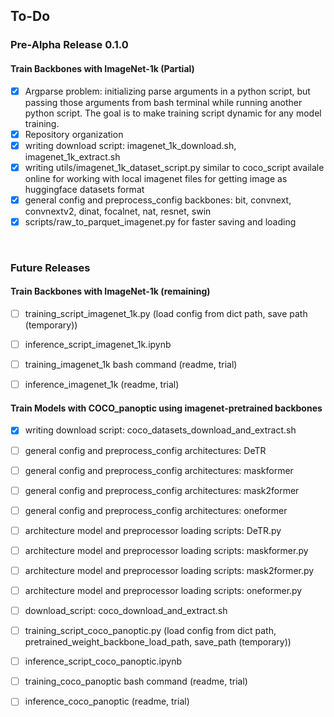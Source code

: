 ## To-Do

### Pre-Alpha Release 0.1.0

#### Train Backbones with ImageNet-1k (Partial)

- [x] Argparse problem: initializing parse arguments in a python script, but passing those arguments from bash terminal while running another python script. The goal is to make training script dynamic for any model training.
- [x] Repository organization
- [x] writing download script: imagenet_1k_download.sh, imagenet_1k_extract.sh
- [x] writing utils/imagenet_1k_dataset_script.py similar to coco_script availale online for working with local imagenet files for getting image as huggingface datasets format
- [x] general config and preprocess_config backbones: bit, convnext, convnextv2, dinat, focalnet, nat, resnet, swin
- [x] scripts/raw_to_parquet_imagenet.py for faster saving and loading

<br>

### Future Releases

#### Train Backbones with ImageNet-1k (remaining)

- [ ] training_script_imagenet_1k.py (load config from dict path, save path (temporary))
- [ ] inference_script_imagenet_1k.ipynb
- [ ] training_imagenet_1k bash command (readme, trial)
- [ ] inference_imagenet_1k (readme, trial)


#### Train Models with COCO_panoptic using imagenet-pretrained backbones

- [x] writing download script: coco_datasets_download_and_extract.sh
- [ ] general config and preprocess_config architectures: DeTR
- [ ] general config and preprocess_config architectures: maskformer
- [ ] general config and preprocess_config architectures: mask2former
- [ ] general config and preprocess_config architectures: oneformer
- [ ] architecture model and preprocessor loading scripts: DeTR.py
- [ ] architecture model and preprocessor loading scripts: maskformer.py
- [ ] architecture model and preprocessor loading scripts: mask2former.py
- [ ] architecture model and preprocessor loading scripts: oneformer.py
- [ ] download_script: coco_download_and_extract.sh
- [ ] training_script_coco_panoptic.py (load config from dict path, pretrained_weight_backbone_load_path, save_path (temporary))
- [ ] inference_script_coco_panoptic.ipynb
- [ ] training_coco_panoptic bash command (readme, trial)
- [ ] inference_coco_panoptic (readme, trial)

